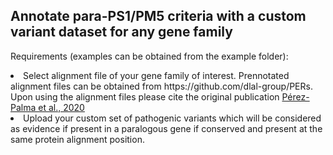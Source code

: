 ## Annotate para-PS1/PM5 criteria with a custom variant dataset for any gene family

Requirements (examples can be obtained from the example folder): 
<li>Select alignment file of your gene family of interest. Prennotated alignment files can be obtained from https://github.com/dlal-group/PERs. Upon using the alignment files please cite the original publication <a href = "https://www.ncbi.nlm.nih.gov/pmc/articles/PMC6961572/">Pérez-Palma et al., 2020</a></li>
<li>Upload your custom set of pathogenic variants which will be considered as evidence if present in a paralogous gene if conserved and present at the same protein alignment position.</li>
